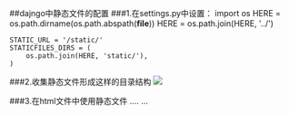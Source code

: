 ##dajngo中静态文件的配置
###1.在settings.py中设置：
	import os
	HERE = os.path.dirname(os.path.abspath(__file__))
	HERE = os.path.join(HERE, '../')

	STATIC_URL = '/static/'
	STATICFILES_DIRS = (
	    os.path.join(HERE, 'static/'),
	)

###2.收集静态文件形成这样的目录结构
![](http://simplebrightman.github.io/blog/images/django-static-1.jpg)

###3.在html文件中使用静态文件
	....
	<head>
	    <meta charset="UTF-8">
	    <title>EasyUI</title>
	    <link rel="stylesheet" type="text/css" href="/static/easyUI/themes/default/easyui.css">
		<link rel="stylesheet" type="text/css" href="/static/easyUI/themes/icon.css">
		<link rel="stylesheet" type="text/css" href="/static/easyUI/demo.css">
	    <script type="text/javascript" src='/static/easyUI/jquery.min.js'></script>
		<script type="text/javascript" src="/static/easyUI/jquery.easyui.min.js"></script>
	</head>
	...

